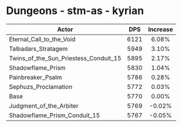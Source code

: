 # Dungeons - stm-as - kyrian
| Actor | DPS | Increase |
|---|:---:|:---:|
|Eternal_Call_to_the_Void|6121|6.08%|
|Talbadars_Stratagem|5949|3.10%|
|Twins_of_the_Sun_Priestess_Conduit_15|5895|2.17%|
|Shadowflame_Prism|5830|1.04%|
|Painbreaker_Psalm|5786|0.28%|
|Sephuzs_Proclamation|5772|0.03%|
|Base|5770|0.00%|
|Judgment_of_the_Arbiter|5769|-0.02%|
|Shadowflame_Prism_Conduit_15|5767|-0.05%|
